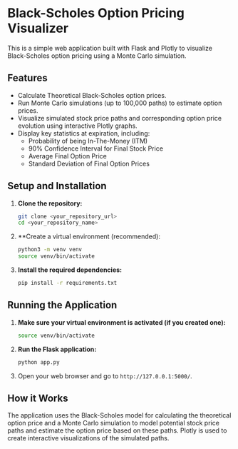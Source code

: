 # Black-Scholes Option Pricing Visualizer

This is a simple web application built with Flask and Plotly to visualize Black-Scholes option pricing using a Monte Carlo simulation.

## Features

*   Calculate Theoretical Black-Scholes option prices.
*   Run Monte Carlo simulations (up to 100,000 paths) to estimate option prices.
*   Visualize simulated stock price paths and corresponding option price evolution using interactive Plotly graphs.
*   Display key statistics at expiration, including:
    *   Probability of being In-The-Money (ITM)
    *   90% Confidence Interval for Final Stock Price
    *   Average Final Option Price
    *   Standard Deviation of Final Option Prices

## Setup and Installation

1.  **Clone the repository:**

    ```bash
    git clone <your_repository_url>
    cd <your_repository_name>
    ```

2.  **Create a virtual environment (recommended):

    ```bash
    python3 -m venv venv
    source venv/bin/activate
    ```

3.  **Install the required dependencies:**

    ```bash
    pip install -r requirements.txt
    ```

## Running the Application

1.  **Make sure your virtual environment is activated (if you created one):**

    ```bash
    source venv/bin/activate
    ```

2.  **Run the Flask application:**

    ```bash
    python app.py
    ```

3.  Open your web browser and go to `http://127.0.0.1:5000/`.

## How it Works

The application uses the Black-Scholes model for calculating the theoretical option price and a Monte Carlo simulation to model potential stock price paths and estimate the option price based on these paths. Plotly is used to create interactive visualizations of the simulated paths.
